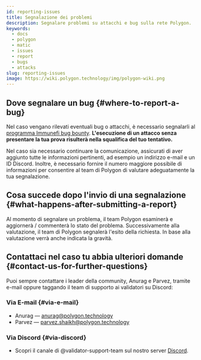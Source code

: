```yaml
---
id: reporting-issues
title: Segnalazione dei problemi
description: Segnalare problemi su attacchi e bug sulla rete Polygon.
keywords:
  - docs
  - polygon
  - matic
  - issues
  - report
  - bugs
  - attacks
slug: reporting-issues
image: https://wiki.polygon.technology/img/polygon-wiki.png
---
```


## Dove segnalare un bug {#where-to-report-a-bug}

Nel caso vengano rilevati eventuali bug o attacchi, è necessario segnalarli al [programma Immunefi bug bounty](https://immunefi.com/bounty/polygon/). **L'esecuzione di un attacco senza presentare la tua prova risulterà nella squalifica del tuo tentativo.**

Nel caso sia necessario continuare la comunicazione, assicurati di aver aggiunto tutte le informazioni pertinenti, ad esempio un indirizzo e-mail e un ID Discord. Inoltre, è necessario fornire il numero maggiore possibile di informazioni per consentire al team di Polygon di valutare adeguatamente la tua segnalazione.

## Cosa succede dopo l'invio di una segnalazione {#what-happens-after-submitting-a-report}

Al momento di segnalare un problema, il team Polygon esaminerà e aggiornerà / commenterà lo stato del problema. Successivamente alla valutazione, il team di Polygon segnalerà l'esito della richiesta. In base alla valutazione verrà anche indicata la gravità.

## Contattaci nel caso tu abbia ulteriori domande {#contact-us-for-further-questions}

Puoi sempre contattare i leader della community, Anurag e Parvez, tramite e-mail oppure taggando il team di supporto ai validatori su Discord:

### Via E-mail {#via-e-mail}

* Anurag — anurag@polygon.technology
* Parvez — parvez.shaikh@polygon.technology

### Via Discord {#via-discord}

* Scopri il canale di @validator-support-team sul nostro server [Discord](https://discord.com/invite/0xPolygon).
